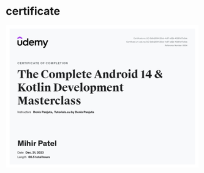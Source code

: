 # certificate
![Certificate](https://github.com/Mihir76/certificate/blob/main/MAD%20CERTIFICATE.jpg)
